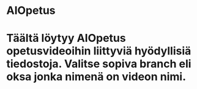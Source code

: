 # AIOpetus
# Täältä löytyy AIOpetus opetusvideoihin liittyviä hyödyllisiä tiedostoja. Valitse sopiva branch eli oksa jonka nimenä on videon nimi.
